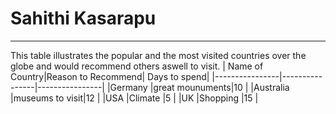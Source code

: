 # Sahithi Kasarapu




---

This table illustrates the popular and the most visited countries over the globe and would recommend others aswell to visit.
| Name of Country|Reason to Recommend| Days to spend|
|----------------|----------------|----------------|
|Germany         |great mounuments|10              |
|Australia       |museums to visit|12              |
|USA             |Climate         |5               |
|UK              |Shopping        |15              |